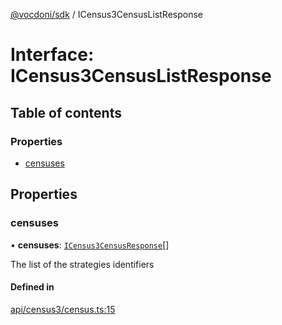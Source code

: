 [@vocdoni/sdk](/sdk) / ICensus3CensusListResponse

# Interface: ICensus3CensusListResponse

## Table of contents

### Properties

- [censuses](ICensus3CensusListResponse#censuses)

## Properties

### censuses

• **censuses**: [`ICensus3CensusResponse`](ICensus3CensusResponse)[]

The list of the strategies identifiers

#### Defined in

[api/census3/census.ts:15](https://github.com/vocdoni/vocdoni-sdk/blob/66360b95227306027699be0e80826ca7975027a0/src/api/census3/census.ts#L15)
